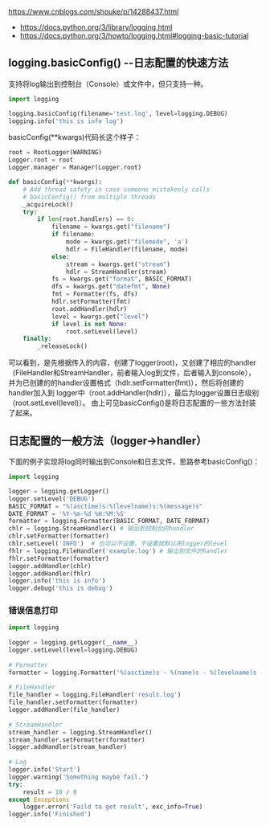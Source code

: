 https://www.cnblogs.com/shouke/p/14288437.html



+ https://docs.python.org/3/library/logging.html
+ https://docs.python.org/3/howto/logging.html#logging-basic-tutorial



## logging.basicConfig() --日志配置的快速方法

支持将log输出到控制台（Console）或文件中，但只支持一种。

```py
import logging

logging.basicConfig(filename='test.log', level=logging.DEBUG)
logging.info('this is info log')
```

basicConfig(**kwargs)代码长这个样子：

```py
root = RootLogger(WARNING)
Logger.root = root
Logger.manager = Manager(Logger.root)

def basicConfig(**kwargs):
    # Add thread safety in case someone mistakenly calls
    # basicConfig() from multiple threads
    _acquireLock()
    try:
        if len(root.handlers) == 0:
            filename = kwargs.get("filename")
            if filename:
                mode = kwargs.get("filemode", 'a')
                hdlr = FileHandler(filename, mode)
            else:
                stream = kwargs.get("stream")
                hdlr = StreamHandler(stream)
            fs = kwargs.get("format", BASIC_FORMAT)
            dfs = kwargs.get("datefmt", None)
            fmt = Formatter(fs, dfs)
            hdlr.setFormatter(fmt)
            root.addHandler(hdlr)
            level = kwargs.get("level")
            if level is not None:
                root.setLevel(level)
    finally:
        _releaseLock()

```

可以看到，是先根据传入的内容，创建了logger(root)，又创建了相应的handler（FileHandler和StreamHandler，前者输入log到文件，后者输入到console），并为已创建的的handler设置格式（hdlr.setFormatter(fmt)），然后将创建的handler加入到 logger中（root.addHandler(hdlr)），最后为logger设置日志级别（root.setLevel(level)）。
由上可见basicConfig()是将日志配置的一些方法封装了起来。

## 日志配置的一般方法（logger→handler）

下面的例子实现将log同时输出到Console和日志文件，思路参考basicConfig()：

```py
import logging

logger = logging.getLogger()
logger.setLevel('DEBUG')
BASIC_FORMAT = "%(asctime)s:%(levelname)s:%(message)s"
DATE_FORMAT = '%Y-%m-%d %H:%M:%S'
formatter = logging.Formatter(BASIC_FORMAT, DATE_FORMAT)
chlr = logging.StreamHandler() # 输出到控制台的handler
chlr.setFormatter(formatter)
chlr.setLevel('INFO')  # 也可以不设置，不设置就默认用logger的level
fhlr = logging.FileHandler('example.log') # 输出到文件的handler
fhlr.setFormatter(formatter)
logger.addHandler(chlr)
logger.addHandler(fhlr)
logger.info('this is info')
logger.debug('this is debug')

```

### 错误信息打印

```py
import logging
 
logger = logging.getLogger(__name__)
logger.setLevel(level=logging.DEBUG)
 
# Formatter
formatter = logging.Formatter('%(asctime)s - %(name)s - %(levelname)s - %(message)s')
 
# FileHandler
file_handler = logging.FileHandler('result.log')
file_handler.setFormatter(formatter)
logger.addHandler(file_handler)
 
# StreamHandler
stream_handler = logging.StreamHandler()
stream_handler.setFormatter(formatter)
logger.addHandler(stream_handler)
 
# Log
logger.info('Start')
logger.warning('Something maybe fail.')
try:
    result = 10 / 0
except Exception:
    logger.error('Faild to get result', exc_info=True)
logger.info('Finished')
```


